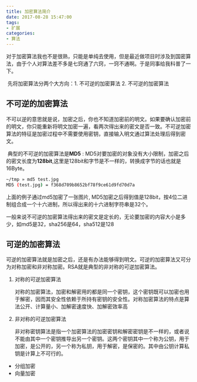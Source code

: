 ```yaml
---
title: 加密算法简介
date: 2017-08-28 15:47:00
tags: 
- 扩展
categories:
- 算法
---
```


​	对于加密算法我也不是很熟，只能是单纯去使用，但是最近做项目时涉及到国密算法，由于个人对算法差不多是七窍通了六窍，一窍不通啊。于是同事给我科普了一下。

​	先将加密算法分两个大方向：1. 不可逆的加密算法 2. 不可逆的加密算法

## 不可逆的加密算法

​	不可以逆的意思就是说，加密之后，你也不知道加密前的明文。如果要确认加密前的明文，你只能重新将明文加密一遍，看两次得出来的密文是否一致。不可逆加密算法的特征是加密过程中不需要使用密钥，直接输入明文通过算法处理后得到密文。

​	典型的不可逆的加密算法是**MD5** : MD5对要加密的对象没有大小限制，加密之后的密文长度为**128bit**,这里是128bit和字节是不一样的，转换成字节的话也就是16Byte。

```sh
~/tmp » md5 test.jpg
MD5 (test.jpg) = f368d709b8652bf78f9ce61d9fd70d7a
```

上面的例子通过md5加密了一张图片,  MD5加密之后得到值是128bit，按4位二进制组合成一个十六进制，所以得出来的十六进制字符串是32个。

一般来说不可逆的加密算法得出来的密文是定长的，无论要加密的内容大小是多少，如md5是32，sha256是64，sha512是128

<!-- more -->

## 可逆的加密算法

​	可逆的加密算法就是加密之后，还是有办法能够得到明文。可逆的加密算法又可分为对称加密和非对称加密。RSA就是典型的非对称的可逆加密算法。

1. 对称的可逆加密算法

   对称的加密算法，加密和解密用的都是同一个密钥，这个密钥既可以加密也用于解密，因而其安全性依赖于所持有密钥的安全性。对称加密算法的特点是算法公开、计算量小、加解密速度快、加解密效率高

2. 非对称的可逆加密算法

   非对称密钥算法是指一个加密算法的加密密钥和解密密钥是不一样的，或者说不能由其中一个密钥推导出另一个密钥。这两个密钥其中一个称为公钥，用于加密，是公开的，另一个称为私钥，用于解密，是保密的。其中由公钥计算私钥是计算上不可行的。



 - 分组加密
- 向量加密